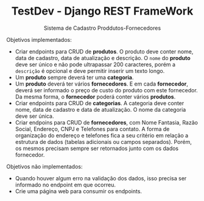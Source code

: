 <h1 align="center"> TestDev - Django REST FrameWork </h1>

<p align ="center"> Sistema de Cadastro Proddutos-Fornecedores<p>

Objetivos implementados:

- Criar endpoints para CRUD de **produtos**. O produto deve conter nome, data de cadastro, data de atualização e descrição. O `nome` do **produto** deve ser único e não pode ultrapassar 200 caracteres, porém a `descrição` é opcional e deve permitir inserir um texto longo.
- Um **produto** sempre deverá ter uma **categoria**.
- Um **produto** deverá ter vários **fornecedores**. E em cada **fornecedor**, deverá ser informado o preço de custo do produto com este fornecedor. Da mesma forma, o **fornecedor** poderá conter vários **produtos**.
- Criar endpoints para CRUD de **categorias**. A categoria deve conter nome, data de cadastro e data de atualização. O nome da categoria deve ser única.
- Criar endpoins para CRUD de **fornecedores**, com Nome Fantasia, Razão Social, Endereço, CNPJ e Telefones para contato. A forma de organização do endereço e telefones fica a seu critério em relação a estrutura de dados (tabelas adicionais ou campos separados). Porém, os mesmos precisam sempre ser retornados junto com os dados fornecedor.

Objetivos não implementados:

- Quando houver algum erro na validação dos dados, isso precisa ser informado no endpoint em que ocorreu.
- Crie uma página web para consumir os endpoints.

